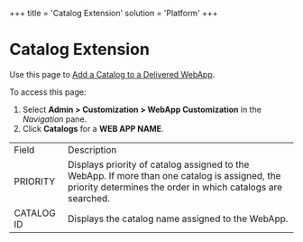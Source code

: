 +++
title = 'Catalog Extension'
solution = 'Platform'
+++

# Catalog Extension

<div class="use">

Use this page to
[](../Use_Cases/Add%20a%20Catalog%20to%20a%20Delivered%20WebApp)
[Add a Catalog to a Delivered
WebApp](../Use_Cases/Add%20a%20Catalog%20to%20a%20Delivered%20WebApp).

</div>

To access this page:

1.  Select **Admin \> Customization \> WebApp Customization** in the
    *Navigation* pane.
2.  Click **Catalogs** for a **WEB APP
NAME**.

|            |                                                                                                                                                              |
| ---------- | ------------------------------------------------------------------------------------------------------------------------------------------------------------ |
| Field      | Description                                                                                                                                                  |
| PRIORITY   | Displays priority of catalog assigned to the WebApp. If more than one catalog is assigned, the priority determines the order in which catalogs are searched. |
| CATALOG ID | Displays the catalog name assigned to the WebApp.                                                                                                            |
